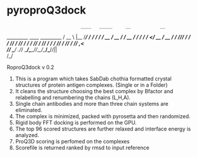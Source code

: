# pyroproQ3dock

                                ____   _____     __           __  
   _________  ____  _________  / __ \ |__  /____/ /___  _____/ /__
  / ___/ __ \/ __ \/ ___/ __ \/ / / /  /_ </ __  / __ \/ ___/ //_/
 / /  / /_/ / /_/ / /  / /_/ / /_/ / ___/ / /_/ / /_/ / /__/ ,<   
/_/   \____/ .___/_/   \____/\___\_\/____/\__,_/\____/\___/_/|_|  
          /_/                                                     

RoproQ3dock v 0.2

1. This is a program which takes SabDab chothia formatted crystal structures of protein antigen complexes. (Single or in a Folder)
2. It cleans the structure choosing the best complex by Bfactor and relabelling and renumbering the chains (L,H,A).
3. Single chain antibodies and more than three chain systems are eliminated.
4. The complex is minimized, packed with pyrosetta and then randomized.
5. Rigid body FFT docking is performed on the GPU.
6. The top 96 scored structures are further relaxed and interface energy is analyzed.
7. ProQ3D scoring is perfomed on the complexes
8. Scorefile is returned ranked by rmsd to input reference

